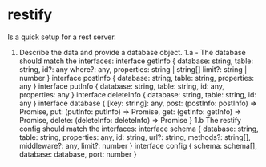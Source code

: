 # restify

Is a quick setup for a rest server.

  1. Describe the data and provide a database object.
    1.a - The database should match the interfaces: 
      interface getInfo {
        database: string,
        table: string,
        id?: any
        where?: any,
        properties: string | string[]
        limit?: string | number
      }
      interface postInfo {
        database: string,
        table: string,
        properties: any
      }
      interface putInfo {
        database: string,
        table: string,
        id: any,
        properties: any
      }
      interface deleteInfo {
        database: string,
        table: string,
        id: any
      }
      interface database {
        [key: string]: any,
        post: (postInfo: postInfo) => Promise<number>,
        put: (putInfo: putInfo) => Promise<void>,
        get: (getInfo: getInfo) => Promise<any>,
        delete: (deleteInfo: deleteInfo) => Promise<void>
      }
    1.b The restify config should match the interfaces:
      interface schema {
        database: string,
        table: string,
        properties: any,
        id: string,
        url?: string,
        methods?: string[],
        middleware?: any,
        limit?: number
      }
      interface config {
        schema: schema[],
        database: database,
        port: number
      }

  
